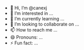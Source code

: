 - 👋 Hi, I’m @canexj
- 👀 I’m interested in ...
- 🌱 I’m currently learning ...
- 💞️ I’m looking to collaborate on ...
- 📫 How to reach me ...
- 😄 Pronouns: ...
- ⚡ Fun fact: ...

<!---
canexj/canexj is a ✨ special ✨ repository because its `README.md` (this file) appears on your GitHub profile.
You can click the Preview link to take a look at your changes.
--->
